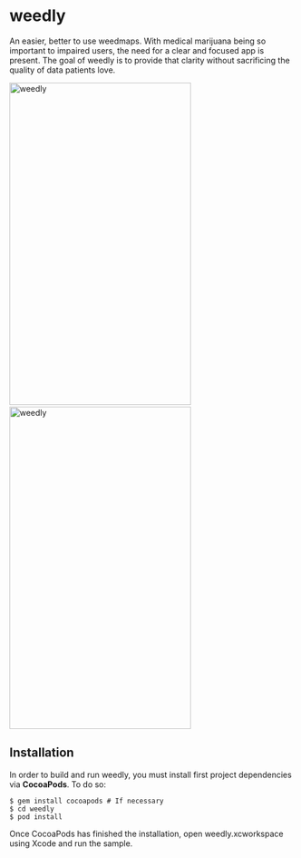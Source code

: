weedly
======
An easier, better to use weedmaps. With medical marijuana being so important to impaired users, the need for a clear and focused app is present. The goal of weedly is to provide that clarity without sacrificing the quality of data patients love.

<img src="https://raw.github.com/ericlewis/weedly/master/Screenshots/ss1.png" alt="weedly" width="320" height="568" />
&nbsp;
<img src="https://raw.github.com/ericlewis/weedly/master/Screenshots/ss2.png" alt="weedly" width="320" height="568" />

## Installation
In order to build and run weedly, you must install first project dependencies via **CocoaPods**. To do so:
```
$ gem install cocoapods # If necessary
$ cd weedly
$ pod install
```
Once CocoaPods has finished the installation, open weedly.xcworkspace using Xcode and run the sample.

